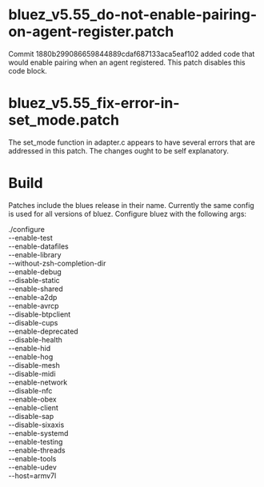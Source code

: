 # bluez_v5.55_do-not-enable-pairing-on-agent-register.patch
Commit 1880b299086659844889cdaf687133aca5eaf102 added code that would enable
pairing when an agent registered.  This patch disables this code block.

# bluez_v5.55_fix-error-in-set_mode.patch
The set_mode function in adapter.c appears to have several errors that are
addressed in this patch.  The changes ought to be self explanatory.

# Build
Patches include the blues release in their name.  Currently the same config is
used for all versions of bluez.  Configure bluez with the following args:

./configure \
   --enable-test \
   --enable-datafiles \
   --enable-library \
   --without-zsh-completion-dir \
   --enable-debug \
   --disable-static \
   --enable-shared \
   --enable-a2dp \
   --enable-avrcp \
   --disable-btpclient \
   --disable-cups \
   --enable-deprecated \
   --disable-health \
   --enable-hid \
   --enable-hog \
   --disable-mesh \
   --disable-midi \
   --enable-network \
   --disable-nfc \
   --enable-obex \
   --enable-client \
   --disable-sap \
   --disable-sixaxis \
   --enable-systemd \
   --enable-testing \
   --enable-threads \
   --enable-tools \
   --enable-udev \
   --host=armv7l
